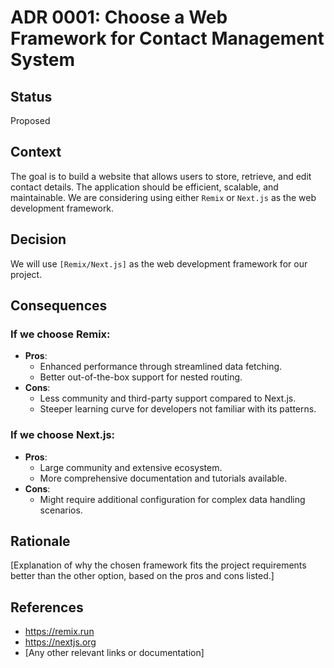# ADR 0001: Choose a Web Framework for Contact Management System

## Status
Proposed

## Context
The goal is to build a website that allows users to store, retrieve, and edit contact details. The application should be efficient, scalable, and maintainable. We are considering using either `Remix` or `Next.js` as the web development framework.

## Decision
We will use `[Remix/Next.js]` as the web development framework for our project.

## Consequences
### If we choose Remix:
- **Pros**:
  - Enhanced performance through streamlined data fetching.
  - Better out-of-the-box support for nested routing.
- **Cons**:
  - Less community and third-party support compared to Next.js.
  - Steeper learning curve for developers not familiar with its patterns.

### If we choose Next.js:
- **Pros**:
  - Large community and extensive ecosystem.
  - More comprehensive documentation and tutorials available.
- **Cons**:
  - Might require additional configuration for complex data handling scenarios.

## Rationale
[Explanation of why the chosen framework fits the project requirements better than the other option, based on the pros and cons listed.]

## References
- https://remix.run
- https://nextjs.org
- [Any other relevant links or documentation]
